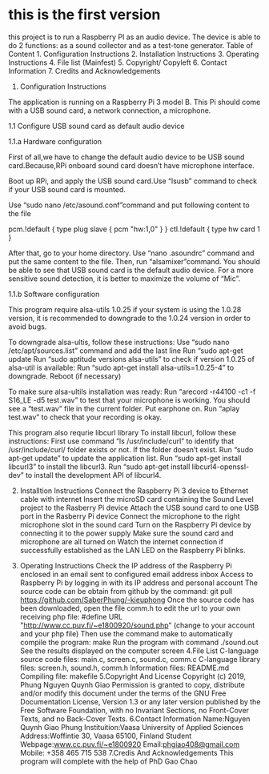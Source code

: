 # this is the first version
this project is to run a Raspberry PI as an audio device. The device is able to
do 2 functions: as a sound collector and as a test-tone generator.
Table of Content
        1. Configuration Instructions
        2. Installation Instructions
        3. Operating Instructions
        4. File list (Mainfest)
        5. Copyright/ Copyleft
        6. Contact Information
        7. Credits and Acknowledgements

1. Configuration Instructions

The application is running on a Raspberry Pi 3 model B. This Pi should
come with a USB sound card, a network connection, a microphone.

1.1 Configure USB sound card as default audio device

1.1.a Hardware configuration

First of all,we have to change the default audio device to be USB
sound card.Because,RPi onboard sound card doesn’t have microphone interface. 

Boot up RPi, and apply the USB sound card.Use “lsusb” command to check
if your USB sound card is mounted.

Use “sudo nano /etc/asound.conf”command and put following content to
the file

pcm.!default {
  type plug
  slave {
    pcm "hw:1,0"
  }
}
ctl.!default {
    type hw
    card 1
}

After that, go to your home directory. Use “nano .asoundrc” command and
put the same content to the file.
Then, run “alsamixer”command. You should be able to see that USB sound card is the default audio device. For a more sensitive sound detection, it is better
to maximize the volume of “Mic”.

1.1.b Software configuration
 
This program require alsa-utils 1.0.25 if your system is using the 1.0.28 version, it is recommended to downgrade to the 1.0.24 version in order to avoid bugs.
 
To downgrade alsa-ultis, follow these instructions:
	Use “sudo nano /etc/apt/sources.list” command and add the last line
	Run “sudo apt-get update
	Run “sudo aptitude versions alsa-utils” to check if version 1.0.25 of alsa-util is available:
	Run “sudo apt-get install alsa-utils=1.0.25-4” to downgrade.
	Reboot (if necessary)
 
To make sure alsa-ultils installation was ready:
	Run “arecord -r44100 -c1 -f S16_LE -d5 test.wav” to test that your microphone is working. You should see a “test.wav” file in           the current folder.
	Put earphone on. Run “aplay test.wav” to check that your recording is okay.
 
This program also requrie libcurl library To install libcurl, follow these instructions:
	First use command “ls /usr/include/curl” to identify that /usr/include/curl/ folder exists or not.
	If the folder doesn’t exist. Run “sudo apt-get update” to update the application list.
	Run “sudo apt-get install libcurl3” to install the libcurl3.
	Run “sudo apt-get install libcurl4-openssl-dev” to install the development API of libcurl4.

2. Installtion Instructions
	Connect the Raspberry Pi 3 device to Ethernet cable with internet
	Insert the microSD card containing the Sound Level project to the
	Rasberry Pi device
	Attach the USB sound card to one USB port in the Rasberry Pi device
	Connect the microphone to the right microphone slot in the sound card
	Turn on the Raspberry Pi device by connecting it to the power supply
	Make sure the sound card and microphone are all turned on
	Watch the internet connection if successfully established as the LAN LED on the Raspberry Pi blinks.

3. Operating Instructions
	Check the IP address of the Raspberry Pi enclosed in an email sent to configured email address inbox
	Access to Raspberry Pi by logging in with its IP address and personal account
	The source code can be obtain from github by the command: git pull https://github.com/SaberPhung/-kieuphong
        Once the source code has been downloaded, open the file comm.h to edit the url to your own receiving php file:
        #define URL "http://www.cc.puv.fi/~e1800920/sound.php" (change to your account and your php file)
        Then use the command make to automatically compile the program: make
        Run the program with command ./sound.out
	See the results displayed on the computer screen
4.File List
	C-language source code files: main.c, screen.c, sound.c, comm.c
	C-language library files: screen.h, sound.h, comm.h
	Information files: README.md
	Compiling file: makefile
5.Copyright And License
	Copyright (c) 2019, Phung Nguyen Quynh Giao
	Permission is granted to copy, distribute and/or modify this document under the terms of the GNU Free Documentation License, Version 1.3
	or any later version published by the Free Software Foundation, with no Invariant Sections, no Front-Cover Texts, and no Back-Cover Texts.
6.Contact Information
	Name:Nguyen Quynh Giao Phung
	Instituition:Vaasa University of Applied Sciences
	Address:Woffintie 30, Vaasa 65100, Finland
	Student Webpage:www.cc.puv.fi/~e1800920
	Email:phgiao408@gmail.com
	Mobile: +358 465 715 538
7.Credis And Acknowledgements
	This program will complete with the help of PhD Gao Chao
